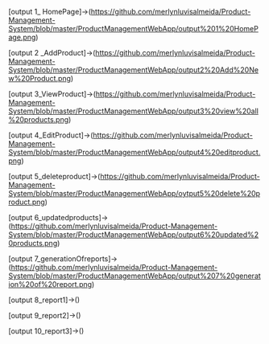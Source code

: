 [output 1_ HomePage]->(https://github.com/merlynluvisalmeida/Product-Management-System/blob/master/ProductManagementWebApp/output%201%20HomePage.png)

[output 2 _AddProduct]->(https://github.com/merlynluvisalmeida/Product-Management-System/blob/master/ProductManagementWebApp/output2%20Add%20New%20Product.png)

[output 3_ViewProduct]->(https://github.com/merlynluvisalmeida/Product-Management-System/blob/master/ProductManagementWebApp/output3%20view%20all%20products.png)

[output 4_EditProduct]->(https://github.com/merlynluvisalmeida/Product-Management-System/blob/master/ProductManagementWebApp/output4%20editproduct.png)

[output 5_deleteproduct]->(https://github.com/merlynluvisalmeida/Product-Management-System/blob/master/ProductManagementWebApp/oytput5%20delete%20product.png)

[output 6_updatedproducts]->(https://github.com/merlynluvisalmeida/Product-Management-System/blob/master/ProductManagementWebApp/output6%20updated%20products.png)

[output 7_generationOfreports]->(https://github.com/merlynluvisalmeida/Product-Management-System/blob/master/ProductManagementWebApp/output%207%20generation%20of%20report.png)

[output 8_report1]->()

[output 9_report2]->()

[output 10_report3]->()
